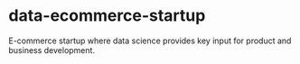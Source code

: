 # data-ecommerce-startup
E-commerce startup where data science provides key input for product and business development. 

